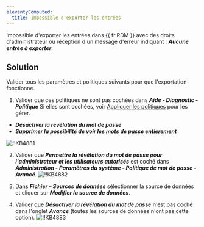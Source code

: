 ```yaml
---
eleventyComputed:
  title: Impossible d'exporter les entrées
---
```

Impossible d'exporter les entrées dans {{ fr.RDM }} avec des droits d'administrateur ou réception d'un message d'erreur indiquant : ***Aucune entrée à exporter***.

## Solution

Valider tous les paramètres et politiques suivants pour que l'exportation fonctionne.

1. Valider que ces politiques ne sont pas cochées dans ***Aide - Diagnostic - Politique*** Si elles sont cochées, voir [Appliquer les politiques](/rdm/mac/kb/rdm-windows/how-to-articles/group-policies/) pour les gérer.

* ***Désactiver la révélation du mot de passe***
* ***Supprimer la possibilité de voir les mots de passe entièrement***

![!!KB4881](https://cdnweb.devolutions.net/docs/docs_en_kb_KB4881.png)

2. Valider que ***Permettre la révélation du mot de passe pour l'administrateur et les utilisateurs autorisés*** est coché dans ***Administration - Paramètres du système - Politique de mot de passe - Avancé***.
![!!KB4882](https://cdnweb.devolutions.net/docs/docs_en_kb_KB4882.png)

3. Dans ***Fichier – Sources de données*** sélectionner la source de données et cliquer sur ***Modifier la source de données***.
1. Valider que ***Désactiver la révélation du mot de passe*** n'est pas coché dans l'onglet ***Avancé*** (toutes les sources de données n'ont pas cette option).
![!!KB4883](https://cdnweb.devolutions.net/docs/docs_en_kb_KB4883.png)